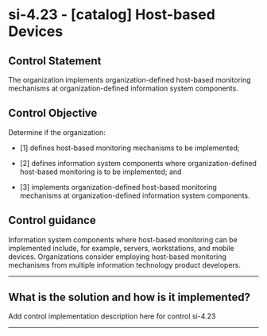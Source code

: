 # si-4.23 - \[catalog\] Host-based Devices

## Control Statement

The organization implements organization-defined host-based monitoring mechanisms at organization-defined information system components.

## Control Objective

Determine if the organization:

- \[1\] defines host-based monitoring mechanisms to be implemented;

- \[2\] defines information system components where organization-defined host-based monitoring is to be implemented; and

- \[3\] implements organization-defined host-based monitoring mechanisms at organization-defined information system components.

## Control guidance

Information system components where host-based monitoring can be implemented include, for example, servers, workstations, and mobile devices. Organizations consider employing host-based monitoring mechanisms from multiple information technology product developers.

______________________________________________________________________

## What is the solution and how is it implemented?

Add control implementation description here for control si-4.23

______________________________________________________________________
